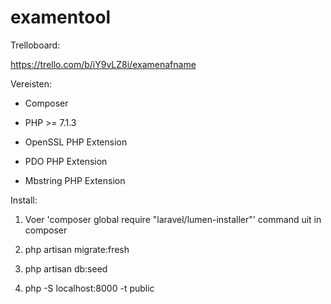 # examentool

Trelloboard:

https://trello.com/b/iY9vLZ8i/examenafname

Vereisten:

 - Composer

 - PHP >= 7.1.3

 - OpenSSL PHP Extension

 - PDO PHP Extension

 - Mbstring PHP Extension


Install:

1. Voer 'composer global require "laravel/lumen-installer"' command uit in composer

2. php artisan migrate:fresh

3. php artisan db:seed

4. php -S localhost:8000 -t public
